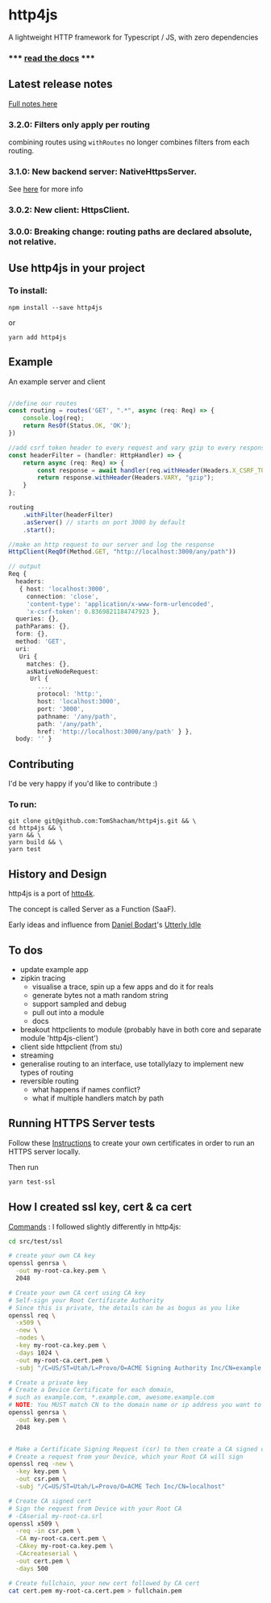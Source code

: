 # http4js

A lightweight HTTP framework for Typescript / JS, with zero dependencies

### *** [read the docs](https://tomshacham.github.io/http4js/) ***

## Latest release notes

[Full notes here](https://tomshacham.github.io/http4js/Release-notes/#release-notes)

### 3.2.0: Filters only apply per routing

combining routes using `withRoutes` no longer combines filters from each routing. 

### 3.1.0: New backend server: NativeHttpsServer. 

See [here](https://tomshacham.github.io/http4js/Https-server/#https-server) for more info

### 3.0.2: New client: HttpsClient.

### 3.0.0: **Breaking change**: routing paths are declared absolute, not relative. 


## Use http4js in your project

### To install:

```
npm install --save http4js
```

or

```
yarn add http4js
```


## Example

An example server and client

```typescript

//define our routes
const routing = routes('GET', ".*", async (req: Req) => {
    console.log(req);
    return ResOf(Status.OK, 'OK');
})

//add csrf token header to every request and vary gzip to every response
const headerFilter = (handler: HttpHandler) => {
    return async (req: Req) => {
        const response = await handler(req.withHeader(Headers.X_CSRF_TOKEN, Math.random()))
        return response.withHeader(Headers.VARY, "gzip");
    }
};

routing
    .withFilter(headerFilter)
    .asServer() // starts on port 3000 by default
    .start();

//make an http request to our server and log the response
HttpClient(ReqOf(Method.GET, "http://localhost:3000/any/path"))

// output
Req {
  headers: 
   { host: 'localhost:3000',
     connection: 'close',
     'content-type': 'application/x-www-form-urlencoded',
     'x-csrf-token': 0.8369821184747923 },
  queries: {},
  pathParams: {},
  form: {},
  method: 'GET',
  uri: 
   Uri {
     matches: {},
     asNativeNodeRequest: 
      Url {
        ...,
        protocol: 'http:',
        host: 'localhost:3000',
        port: '3000',
        pathname: '/any/path',
        path: '/any/path',
        href: 'http://localhost:3000/any/path' } },
  body: '' }


```

## Contributing

I'd be very happy if you'd like to contribute :)

### To run:

```
git clone git@github.com:TomShacham/http4js.git && \ 
cd http4js && \
yarn && \
yarn build && \
yarn test
```

## History and Design

http4js is a port of [http4k](https://github.com/http4k/http4k).

The concept is called Server as a Function (SaaF).

Early ideas and influence from [Daniel Bodart](https://github.com/bodar)'s [Utterly Idle](https://github.com/bodar/utterlyidle)


## To dos

- update example app
- zipkin tracing
  - visualise a trace, spin up a few apps and do it for reals
  - generate bytes not a math random string
  - support sampled and debug
  - pull out into a module
  - docs
- breakout httpclients to module (probably have in both core and separate module 'http4js-client')
- client side httpclient (from stu)
- streaming  
- generalise routing to an interface, use totallylazy to implement new types of routing
- reversible routing
  - what happens if names conflict?
  - what if multiple handlers match by path
  
## Running HTTPS Server tests

Follow these [Instructions](https://stackoverflow.com/questions/19665863/how-do-i-use-a-self-signed-certificate-for-a-https-node-js-server)
to create your own certificates in order to run an HTTPS server locally.

Then run 

```bash
yarn test-ssl
```

## How I created ssl key, cert & ca cert

[Commands](https://github.com/Daplie/nodejs-self-signed-certificate-example/blob/master/make-root-ca-and-certificates.sh)
: I followed slightly differently in http4js: 

```bash
cd src/test/ssl

# create your own CA key
openssl genrsa \
  -out my-root-ca.key.pem \
  2048

# Create your own CA cert using CA key
# Self-sign your Root Certificate Authority
# Since this is private, the details can be as bogus as you like
openssl req \
  -x509 \
  -new \
  -nodes \
  -key my-root-ca.key.pem \
  -days 1024 \
  -out my-root-ca.cert.pem \
  -subj "/C=US/ST=Utah/L=Provo/O=ACME Signing Authority Inc/CN=example.com"

# Create a private key
# Create a Device Certificate for each domain,
# such as example.com, *.example.com, awesome.example.com
# NOTE: You MUST match CN to the domain name or ip address you want to use
openssl genrsa \
  -out key.pem \
  2048


# Make a Certificate Signing Request (csr) to then create a CA signed cert below
# Create a request from your Device, which your Root CA will sign
openssl req -new \
  -key key.pem \
  -out csr.pem \
  -subj "/C=US/ST=Utah/L=Provo/O=ACME Tech Inc/CN=localhost"

# Create CA signed cert
# Sign the request from Device with your Root CA
# -CAserial my-root-ca.srl
openssl x509 \
  -req -in csr.pem \
  -CA my-root-ca.cert.pem \
  -CAkey my-root-ca.key.pem \
  -CAcreateserial \
  -out cert.pem \
  -days 500

# Create fullchain, your new cert followed by CA cert
cat cert.pem my-root-ca.cert.pem > fullchain.pem
```
